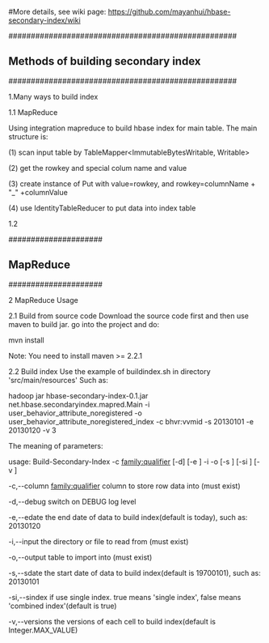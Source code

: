 #More details, see wiki page: 
https://github.com/mayanhui/hbase-secondary-index/wiki

###################################################
## Methods of building secondary index ############
###################################################

1.Many ways to build index

1.1 MapReduce

Using integration mapreduce to build hbase index for main table. The main structure is:

(1) scan input table by TableMapper<ImmutableBytesWritable, Writable>

(2) get the rowkey and special colum name and value

(3) create instance of Put with value=rowkey, and rowkey=columnName + "_" +columnValue

(4) use IdentityTableReducer to put data into index table



1.2  

#####################
## MapReduce ########
#####################

2 MapReduce Usage

2.1 Build from source code
Download the source code first and then use maven to build jar.
go into the project and do:

mvn install

Note: You need to install maven >= 2.2.1

2.2 Build index
Use the example of buildindex.sh in directory 'src/main/resources'
Such as:

hadoop jar hbase-secondary-index-0.1.jar net.hbase.secondaryindex.mapred.Main -i user_behavior_attribute_noregistered -o user_behavior_attribute_noregistered_index -c bhvr:vvmid -s 20130101 -e 20130120 -v 3

The meaning of parameters:

 usage: Build-Secondary-Index  -c <family:qualifier> [-d] [-e <end-date>]
       -i <input-table-name> -o <output-table-name> [-s <start-date>] [-si
       <single-index>] [-v <versions>]

-c,--column <family:qualifier>    column to store row data into (must
                                   exist)

-d,--debug                        switch on DEBUG log level

-e,--edate <end-date>             the end date of data to build
                                   index(default is today), such as:
                                   20130120

-i,--input <input-table-name>     the directory or file to read from
                                   (must exist)

-o,--output <output-table-name>   table to import into (must exist)

-s,--sdate <start-date>           the start date of data to build
                                   index(default is 19700101), such as:
                                   20130101

-si,--sindex <single-index>       if use single index. true means 'single
                                   index', false means 'combined
                                   index'(default is true)

-v,--versions <versions>          the versions of each cell to build
                                   index(default is Integer.MAX_VALUE)
